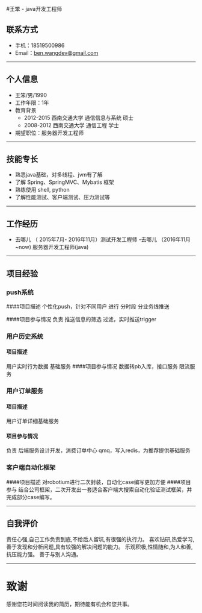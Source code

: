 #王笨 - java开发工程师

## 联系方式

- 手机：18519500986
- Email：ben.wangdev@gmail.com 

---

## 个人信息

 - 王笨/男/1990 
 - 工作年限：1年
 - 教育背景
   - 2012-2015 西南交通大学 通信信息与系统 硕士
   - 2008-2012 西南交通大学 通信工程 	  学士
- 期望职位：服务器开发工程师

---

## 技能专长
- 熟悉java基础，对多线程、jvm有了解
- 了解 Spring、SpringMVC、Mybatis 框架
- 熟练使用 shell, python
- 了解性能测试、客户端测试、压力测试等

---
## 工作经历
- 去哪儿 （ 2015年7月- 2016年11月）测试开发工程师
-去哪儿 （2016年11月~now) 服务器开发工程师(java)

---
##  项目经验
### push系统
####项目描述
个性化push，针对不同用户 进行 分时段 分业务线推送

####项目参与情况
负责  推送信息的筛选 过滤，实时推送trigger 


### 用户历史系统
#### 项目描述
用户实时行为数据  基础服务
####项目参与情况
数据转pb入库，接口服务 限流服务


### 用户订单服务
#### 项目描述
用户订单详细基础服务
#### 项目参与情况
负责 后端服务设计开发，消费订单中心 qmq，写入redis，为推荐提供基础服务
### 客户端自动化框架
####项目描述
 对robotium进行二次封装，自动化case编写更加方便
####项目参与
 结合公司框架，二次开发出一套适合客户端大搜索自动化验证测试框架，并完成部分case编写。




---
 
## 自我评价
责任心强,自己工作负责到底,不给后人留坑,有很强的执行力。
喜欢钻研,热爱学习,善于发现和分析问题,具有较强的解决问题的能力。
乐观积极,性情随和,为人和善,抗压能力强。
善于与别人沟通。

---


# 致谢
感谢您花时间阅读我的简历，期待能有机会和您共事。
